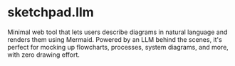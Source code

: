 # sketchpad.llm
Minimal web tool that lets users describe diagrams in natural language and renders them using Mermaid. Powered by an LLM behind the scenes, it's perfect for mocking up flowcharts, processes, system diagrams, and more, with zero drawing effort. 

